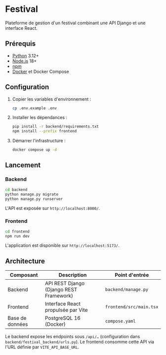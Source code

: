 # Festival

Plateforme de gestion d'un festival combinant une API Django et une interface React.

## Prérequis

- [Python](https://www.python.org/) 3.12+
- [Node.js](https://nodejs.org/) 18+
- [npm](https://www.npmjs.com/)
- [Docker](https://www.docker.com/) et Docker Compose

## Configuration

1. Copier les variables d'environnement :
   ```bash
   cp .env.example .env
   ```
2. Installer les dépendances :
   ```bash
   pip install -r backend/requirements.txt
   npm install --prefix frontend
   ```
3. Démarrer l'infrastructure :
   ```bash
   docker compose up -d
   ```

## Lancement

### Backend

```bash
cd backend
python manage.py migrate
python manage.py runserver
```

L'API est exposée sur `http://localhost:8000/`.

### Frontend

```bash
cd frontend
npm run dev
```

L'application est disponible sur `http://localhost:5173/`.

## Architecture

| Composant | Description | Point d'entrée |
|-----------|-------------|----------------|
| Backend   | API REST Django (Django REST Framework) | `backend/manage.py` |
| Frontend  | Interface React propulsée par Vite | `frontend/src/main.tsx` |
| Base de données | PostgreSQL 16 (Docker) | `compose.yaml` |

Le backend expose les endpoints sous `/api/…` (configuration dans `backend/festival_backend/urls.py`).
Le frontend consomme cette API via l'URL définie par `VITE_API_BASE_URL`.
